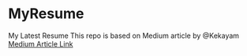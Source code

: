 # MyResume
My Latest Resume
This repo is based on Medium article by @Kekayam <a href="https://kekayan.medium.com/display-your-resume-cv-pdf-in-website-using-github-73a088ac961d">Medium Article Link</a>
